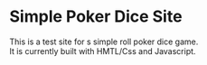 # Simple Poker Dice Site  
This is a test site for s simple roll poker dice game.<br>
It is currently built with HMTL/Css and Javascript.<br>
